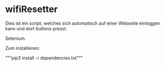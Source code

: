 # wifiResetter

Dies ist ein script, welches sich automatisch auf einer Webseite einloggen kann und dort buttons presst.

Selenium.

Zum installieren:

"""pip3 install -r dependencies.txt"""